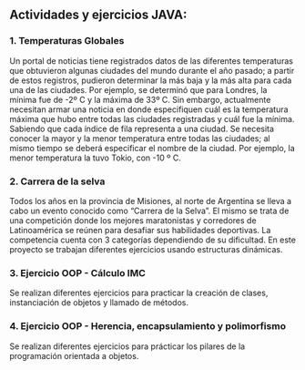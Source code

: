 ## Actividades y ejercicios JAVA:

### 1. Temperaturas Globales
Un portal de noticias tiene registrados datos de las diferentes temperaturas que obtuvieron algunas ciudades del mundo durante el año pasado; a 
partir de estos registros, pudieron determinar la más baja y la más alta para cada una de las ciudades. Por ejemplo, se determinó que para Londres, 
la mínima fue de -2º C y la máxima de 33º C. Sin embargo, actualmente necesitan armar una noticia en donde especifiquen cuál es la temperatura 
máxima que hubo entre todas las ciudades registradas y cuál fue la mínima.
Sabiendo que cada índice de fila representa a una ciudad. Se necesita conocer la mayor y la menor temperatura entre todas las ciudades; al mismo 
tiempo se deberá especificar el nombre de la ciudad. Por ejemplo, la menor temperatura la tuvo Tokio, con -10 º C.

### 2. Carrera de la selva 
Todos los años en la provincia de Misiones, al norte de Argentina se lleva a cabo un evento conocido como 
“Carrera de la Selva”. El mismo se trata de una competición donde los mejores maratonistas y corredores de 
Latinoamérica se reúnen para desafiar sus habilidades deportivas. La competencia cuenta con 3 categorías 
dependiendo de su dificultad. En este proyecto se trabajan diferentes ejercicios usando estructuras dinámicas.

### 3. Ejercicio OOP - Cálculo IMC
Se realizan diferentes ejercicios para practicar la creación de clases, 
instanciación de objetos y llamado de  métodos.

### 4. Ejercicio OOP - Herencia, encapsulamiento y polimorfismo
Se realizan diferentes ejercicios para prácticar los pilares de la programación orientada a objetos.

